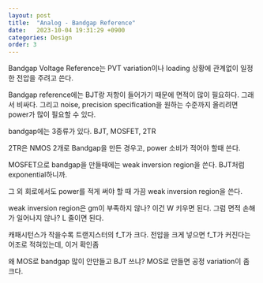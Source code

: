 ```yaml
---
layout: post
title:  "Analog - Bandgap Reference"
date:   2023-10-04 19:31:29 +0900
categories: Design
order: 3
---
```


Bandgap Voltage Reference는 PVT variation이나 loading 상황에 관계없이 일정한 전압을 주려고 쓴다.

Bandgap reference에는 BJT랑 저항이 들어가기 때문에 면적이 많이 필요하다. 그래서 비싸다.
그리고 noise, precision specification을 원하는 수준까지 올리려면 power가 많이 필요할 수 있다.

bandgap에는 3종류가 있다.
BJT, MOSFET, 2TR

2TR은 NMOS 2개로 Bandgap을 만든 경우고, power 소비가 적어야 할때 쓴다.

MOSFET으로 bandgap을 만들때에는 weak inversion region을 쓴다. BJT처럼 exponential하니까.

그 외 회로에서도 power를 적게 써야 할 때 가끔 weak inversion region을 쓴다.

weak inversion region은 gm이 부족하지 않나?
이건 W 키우면 된다.
그럼 면적 손해가 일어나지 않나?
L 줄이면 된다.

캐패시턴스가 작을수록 트랜지스터의 f_T가 크다.
전압을 크게 넣으면 f_T가 커진다는 어조로 적혀있는데, 이거 확인좀

왜 MOS로 bandgap 많이 안만들고 BJT 쓰냐?
MOS로 만들면 공정 variation이 좀 크다.

